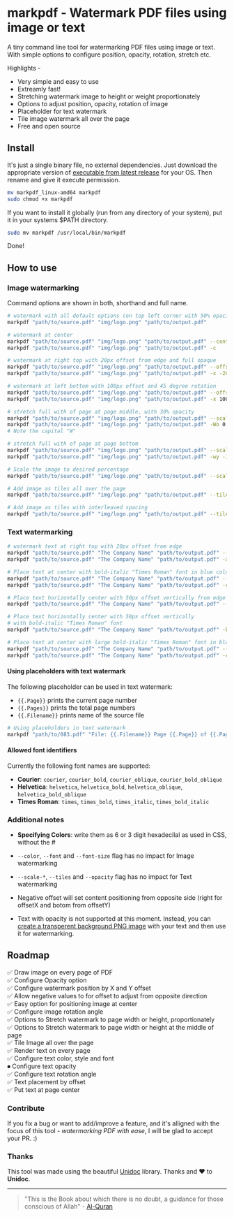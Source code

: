 # markpdf - Watermark PDF files using image or text

A tiny command line tool for watermarking PDF files using image or text. 
With simple options to configure position, opacity, rotation, stretch etc.

Highlights -

- Very simple and easy to use 
- Extreamly fast!
- Stretching watermark image to height or weight proportionately 
- Options to adjust position, opacity, rotation of image
- Placeholder for text watermark
- Tile image watermark all over the page
- Free and open source

## Install

It's just a single binary file, no external dependencies. 
Just download the appropriate version of [executable from latest release](https://github.com/ajaxray/markpdf/releases) for your OS. Then rename and give it execute permission.
```bash
mv markpdf_linux-amd64 markpdf  
sudo chmod +x markpdf
```

If you want to install it globally (run from any directory of your system), put it in your systems $PATH directory.
```bash
sudo mv markpdf /usr/local/bin/markpdf
```
Done! 

## How to use

### Image watermarking

Command options are shown in both, shorthand and full name.

```bash
# watermark with all default options (on top left corner with 50% opacity)
markpdf "path/to/source.pdf" "img/logo.png" "path/to/output.pdf"

# watermark at center
markpdf "path/to/source.pdf" "img/logo.png" "path/to/output.pdf" --center
markpdf "path/to/source.pdf" "img/logo.png" "path/to/output.pdf" -c

# watermark at right top with 20px offset from edge and full opaque
markpdf "path/to/source.pdf" "img/logo.png" "path/to/output.pdf" --offset-x=-20 --offset-y=20 --opacity=1.0
markpdf "path/to/source.pdf" "img/logo.png" "path/to/output.pdf" -x -20 -y 20 -o 1.0

# watermark at left bottom with 100px offset and 45 degree rotation
markpdf "path/to/source.pdf" "img/logo.png" "path/to/output.pdf" --offset-x=100 --offset-y=-100 --angle=45
markpdf "path/to/source.pdf" "img/logo.png" "path/to/output.pdf" -x 100 -y -100 -a 45

# stretch full with of page at page middle, with 30% opacity
markpdf "path/to/source.pdf" "img/logo.png" "path/to/output.pdf" --scale-width-center --opacity=0.3
markpdf "path/to/source.pdf" "img/logo.png" "path/to/output.pdf" -Wo 0.3
# Note the capital "W" 

# stretch full with of page at page bottom
markpdf "path/to/source.pdf" "img/logo.png" "path/to/output.pdf" --scale-width --offset-y=-10
markpdf "path/to/source.pdf" "img/logo.png" "path/to/output.pdf" -wy -10

# Scale the image to desired percentage
markpdf "path/to/source.pdf" "img/logo.png" "path/to/output.pdf" --scale=30

# Add image as tiles all over the page
markpdf "path/to/source.pdf" "img/logo.png" "path/to/output.pdf" --tiles

# Add image as tiles with interleaved spacing
markpdf "path/to/source.pdf" "img/logo.png" "path/to/output.pdf" --tiles --spacing=20
```


### Text watermarking

```bash
# watermark text at right top with 20px offset from edge
markpdf "path/to/source.pdf" "The Company Name" "path/to/output.pdf" --offset-x=-20 --offset-y=20
markpdf "path/to/source.pdf" "The Company Name" "path/to/output.pdf" -x -20 -y 20

# Place text at center with bold-italic "Times Roman" font in blue color
markpdf "path/to/source.pdf" "The Company Name" "path/to/output.pdf" --center --font=times_bold_italic --color=0000FF
markpdf "path/to/source.pdf" "The Company Name" "path/to/output.pdf" -cf times_bold_italic -l 0000FF

# Place text horizontally center with 50px offset vertically from edge
markpdf "path/to/source.pdf" "The Company Name" "path/to/output.pdf" --horizontal-b-center -y 50

# Place text horizontally center with 50px offset vertically
# with bold-italic "Times Roman" font
markpdf "path/to/source.pdf" "The Company Name" "path/to/output.pdf" -by 50

# Place text at center with large bold-italic "Times Roman" font in blue color
markpdf "path/to/source.pdf" "The Company Name" "path/to/output.pdf" --center --font=times_bold_italic --font-size=24.0 --color=0000FF
markpdf "path/to/source.pdf" "The Company Name" "path/to/output.pdf" -cf times_bold_italic -s 24.0 -l 0000FF
```

#### Using placeholders with text watermark

The following placeholder can be used in text watermark:
- `{{.Page}}` prints the current page number
- `{{.Pages}}` prints the total page numbers
- `{{.Filename}}` prints name of the source file

```bash
# Using placeholders in text watermark
markpdf "path/to/083.pdf" "File: {{.Filename}} Page {{.Page}} of {{.Pages}}" "path/to/voucher_083.pdf" -x -20 -y 30
```

#### Allowed font identifiers 

Currently the following font names are supported:
- **Courier**:	`courier`, `courier_bold`, `courier_oblique`, `courier_bold_oblique`
- **Helvetica**:	`helvetica`, `helvetica_bold`, `helvetica_oblique`, `helvetica_bold_oblique`
- **Times Roman**:	`times`, `times_bold`, `times_italic`, `times_bold_italic`

### Additional notes

- **Specifying Colors**: write them as 6 or 3 digit hexadecilal as used in CSS, without the #

- `--color`, `--font` and `--font-size` flag has no impact for Image watermarking
- `--scale-*`, `--tiles` and `--opacity` flag has no impact for Text watermarking
- Negative offset will set content positioning from opposite side (right for offsetX and botom from offsetY)
- Text with opacity is not supported at this moment. Instead, you can [create a transperent background PNG image](http://www.picturetopeople.org/text_generator/others/transparent/transparent-text-generator.html) with your text and then use it for watermarking.

## Roadmap

✅ Draw image on every page of PDF  
✅ Configure Opacity option  
✅ Configure watermark position by X and Y offset  
✅ Allow negative values to for offset to adjust from opposite direction  
✅️ Easy option for positioning image at center  
✅ Configure image rotation angle  
✅ Options to Stretch watermark to page width or height, proportionately  
✅ Options to Stretch watermark to page width or height at the middle of page  
✅ Tile Image all over the page  
✅ Render text on every page  
✅ Configure text color, style and font  
⏺ Configure text opacity  
✅ Configure text rotation angle  
✅ Text placement by offset  
✅ Put text at page center  

### Contribute

If you fix a bug or want to add/improve a feature, 
and it's alligned with the focus of this tool - _watermarking PDF with ease_, 
I will be glad to accept your PR. :) 

### Thanks

This tool was made using the beautiful [Unidoc](https://unidoc.io/) library. Thanks and ❤️ to **Unidoc**.

---
> "This is the Book about which there is no doubt, a guidance for those conscious of Allah" - [Al-Quran](http://quran.com)


